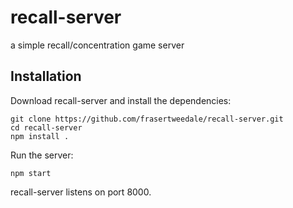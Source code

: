 recall-server
=============

a simple recall/concentration game server


Installation
------------

Download recall-server and install the dependencies:

    git clone https://github.com/frasertweedale/recall-server.git
    cd recall-server
    npm install .

Run the server:

    npm start

recall-server listens on port 8000.
